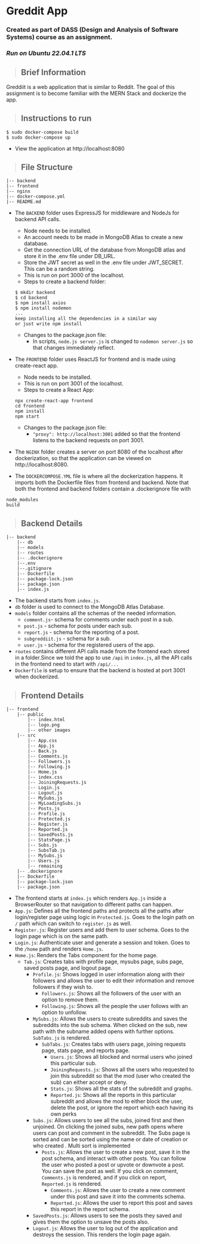 # Greddit App

### Created as part of DASS (Design and Analysis of Software Systems) course as an assignment.

### *Run on Ubuntu 22.04.1 LTS*  

>## Brief Information
Greddiit is a web application that is similar to Reddit. The goal of this assignment is to become familiar with the MERN Stack and dockerize the app. 

>## Instructions to run
```
$ sudo docker-compose build
$ sudo docker-compose up
``` 
- View the application at http://localhost:8080


>## File Structure
```
|-- backend  
|-- frontend  
|-- nginx   
|-- docker-compose.yml  
|-- README.md
```

- The `BACKEND` folder uses ExpressJS for middleware and NodeJs for backend API calls.
    - Node needs to be installed.
    - An account needs to be made in MongoDB Atlas to create a new database.
    - Get the connection URL of the database from MongoDB atlas and store it in the .env file under DB_URL.
    - Store the JWT secret as well in the .env file under JWT_SECRET. This can be a random string.
    - This is run on port 3000 of the localhost.
    - Steps to create a backend folder:
    ```
    $ mkdir backend
    $ cd backend
    $ npm install axios
    $ npm install nodemon
    ...
    keep installing all the dependencies in a similar way
    or just write npm install
    ```
    - Changes to the package.json file:
        - In scripts, `node.js server.js` is changed to `nodemon server.js` so that changes immediately reflect.

- The `FRONTEND` folder uses ReactJS for frontend and is made using create-react app.
    - Node needs to be installed.
    - This is run on port 3001 of the localhost.
    - Steps to create a React App:
    ```
    npx create-react-app frontend
    cd frontend
    npm install
    npm start
    ```
    - Changes to the package.json file:
        - `"proxy": http://localhost:3001` added so that the frontend listens to the backend requests on port 3001.
- The `NGINX` folder creates a server on port 8080 of the localhost after dockerization, so that the application can be viewed on http://localhost:8080.

- The `DOCKERCOMPOSE.YML` file is where all the dockerization happens. It imports both the Dockerfile files from frontend and backend. Note that both the frontend and backend folders contain a .dockerignore file with
```
node_modules
build
```

>## Backend Details
```
|-- backend
    |-- db
    |-- models
    |-- routes
    |-- .dockerignore
    |--.env
    |--.gitignore
    |-- Dockerfile
    |-- package-lock.json
    |-- package.json
    |-- index.js
```
- The backend starts from `index.js`.
- `db` folder is used to connect to the MongoDB Atlas Database.
- `models` folder contains all the schemas of the needed information.
    - `comment.js`- schema for comments under each post in a sub.
    - `post.js` - schema for posts under each sub.
    - `report.js` - schema for the reporting of a post.
    - `subgreddiit.js` - schema for a sub.
    - `user.js` - schema for the registered users of the app.
- `routes` contains different API calls made from the frontend each stored in a folder.Since we told the app to use `/api` in `index.js`, all the API calls in the frontend need to start with `/api/...`
- `Dockerfile` is setup to ensure that the backend is hosted at port 3001 when dockerized.  

>## Frontend Details
```
|-- frontend
    |-- public
        |-- index.html
        |-- logo.png
        |-- other images     
    |-- src
        |-- App.css
        |-- App.js
        |-- Back.js
        |-- Comments.js
        |-- Followers.js
        |-- Following.js
        |-- Home.js
        |-- index.css
        |-- JoiningRequests.js
        |-- Login.js
        |-- Logout.js
        |-- MySubs.js
        |-- MyLoadingSubs.js
        |-- Posts.js
        |-- Profile.js
        |-- Protected.js
        |-- Register.js
        |-- Reported.js
        |-- SavedPosts.js
        |-- StatsPage.js
        |-- Subs.js
        |-- SubsTab.js
        |-- MySubs.js
        |-- Users.js
        |-- remaining
    |-- .dockerignore
    |-- Dockerfile
    |-- package-lock.json
    |-- package.json
```
- The frontend starts at `index.js` which renders `App.js` inside a BrowserRouter so that navigation to different paths can happen.
- `App.js`: Defines all the frontend paths and protects all the paths after login/register page using logic in `Protected.js`. Goes to the login path on `/` path which can switch to `register.js` as well.
- `Register.js`: Register users and add them to user schema. Goes to the login page which is on the same path.
- `Login.js`: Authenticate user and generate a session and token. Goes to the `/home` path and renders `Home.js`.
- `Home.js`: Renders the Tabs component for the home page.
    - `Tab.js`: Creates tabs with profile page, mysubs page, subs page, saved posts page, and logout page.
        - `Profile.js`: Shows logged in user information along with their followers and allows the user to edit their information and remove followers if they wish to.
            - `Followers.js`: Shows all the followers of the user with an option to remove them.
            - `Following.js`: Shows all the people the user follows with an option to unfollow.
        - `MySubs.js`: Allows the users to create subreddits and saves the subreddits into the sub schema. When clicked on the sub, new path with the subname added opens with further options. `SubTabs.js` is rendered.
            - `SubTabs.js`: Creates tabs with users page, joining requests page, stats page, and reports page.
                - `Users.js`: Shows all blocked and normal users who joined this particular sub.
                - `JoiningRequests.js`: Shows all the users who requested to join this subreddit so that the mod (user who created the sub) can either accept or deny.
                - `Stats.js`: Shows all the stats of the subreddit and graphs.
                - `Reported.js`: Shows all the reports in this particular subreddit and allows the mod to either block the user, delete the post, or ignore the report which each having its own perks
        - `Subs.js`: Allows users to see all the subs, joined first and then unjoined. On clicking the joined subs, new path opens where users can post and comment in the subreddit. The Subs page is sorted and can be sorted using the name or date of creation or who created . Multi sort is implemented
            - `Posts.js`: Allows the user to create a new post, save it in the post schema, and interact with other posts. You can follow the user who posted a post or upvote or downvote a post. You can save the post as well. If you click on comment, `Comments.js` is rendered, and if you click on report, `Reported.js` is rendered.
                - `Comments.js`: Allows the user to create a new comment under this post and save it into the comments schema.
                - `Reported.js`: Allows the user to report this post and saves this report in the report schema.
        - `SavedPosts.js`: Allows users to see the posts they saved and gives them the option to unsave the posts also.
        - `Logout.js`: Allows the user to log out of the application and destroys the session. This renders the login page again.
